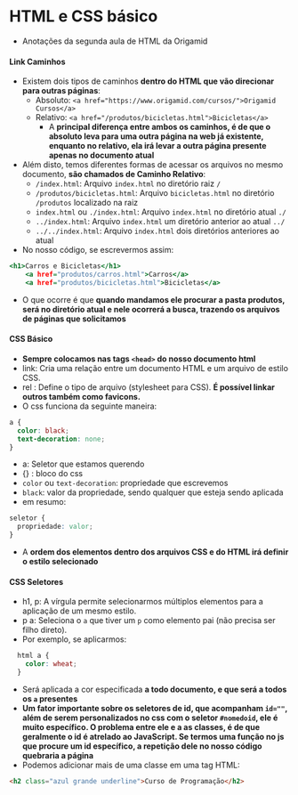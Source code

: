 # HTML e CSS básico

- Anotações da segunda aula de HTML da Origamid

#### Link Caminhos

- Existem dois tipos de caminhos __dentro do HTML que vão direcionar para outras páginas__:
  - Absoluto: `<a href="https://www.origamid.com/cursos/">Origamid Cursos</a>`
  - Relativo: `<a href="/produtos/bicicletas.html">Bicicletas</a>`
    - A __principal diferença entre ambos os caminhos, é de que o absoluto leva para uma outra página na web já existente, enquanto no relativo, ela irá levar a outra página presente apenas no documento atual__
- Além disto, temos diferentes formas de acessar os arquivos no mesmo documento, __são chamados de Caminho Relativo__:
  - `/index.html`: Arquivo `index.html` no diretório raiz `/`
  - `/produtos/bicicletas.html`: Arquivo `bicicletas.html` no diretório `/produtos` localizado na raiz
  - `index.html` ou `./index.html`: Arquivo `index.html` no diretório atual `./`
  - `../index.html`: Arquivo `index.html` um diretório anterior ao atual `../`
  - `../../index.html`: Arquivo `index.html` dois diretórios anteriores ao atual
- No nosso código, se escrevermos assim:

```htm
<h1>Carros e Bicicletas</h1>
    <a href="produtos/carros.html">Carros</a>
    <a href="produtos/bicicletas.html">Bicicletas</a>
```

- O que ocorre é que __quando mandamos ele procurar a pasta produtos, será no diretório atual e nele ocorrerá a busca, trazendo os arquivos de páginas que solicitamos__

#### CSS Básico

- __Sempre colocamos nas tags `<head>` do nosso documento html__
- link: Cria uma relação entre um documento HTML e um arquivo de estilo CSS.
- rel : Define o tipo de arquivo (stylesheet para CSS). __É possível linkar outros também como favicons.__
- O css funciona da seguinte maneira:

```css
a {
  color: black;
  text-decoration: none;
}
```

- a: Seletor que estamos querendo
- {} : bloco do css
- `color` ou `text-decoration`: propriedade que escrevemos
- `black`: valor da propriedade, sendo qualquer que esteja sendo aplicada
- em resumo:

```css
seletor {
  propriedade: valor;
}
```

- A __ordem dos elementos dentro dos arquivos CSS e do HTML irá definir o estilo selecionado__

#### CSS Seletores

- h1, p: A vírgula permite selecionarmos múltiplos elementos para a aplicação de um mesmo estilo.
- p a: Seleciona o `a` que tiver um `p` como elemento pai (não precisa ser filho direto).
- Por exemplo, se aplicarmos:

```css
  html a {
    color: wheat;
  }
```

- Será aplicada a cor especificada __a todo documento, e que será a todos os `a` presentes__
- __Um fator importante sobre os seletores de id, que acompanham `id=""`, além de serem personalizados no css com o seletor `#nomedoid`, ele é muito específico. O problema entre ele e a as classes, é de que geralmente o id é atrelado ao JavaScript. Se termos uma função no js que procure um id específico, a repetição dele no nosso código quebraria a página__
- Podemos adicionar mais de uma classe em uma tag HTML:

```html
<h2 class="azul grande underline">Curso de Programação</h2>
```